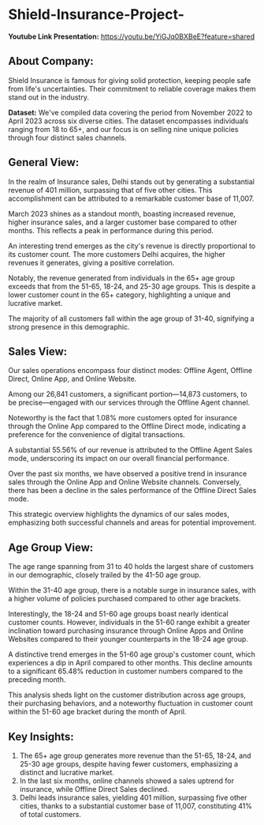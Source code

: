 # Shield-Insurance-Project-

**Youtube Link Presentation:**  https://youtu.be/YiGJq0BXBeE?feature=shared

## **About Company:**
Shield Insurance is famous for giving solid protection, keeping people safe from life's uncertainties. Their commitment to reliable coverage makes them stand out in the industry.

**Dataset:**
We've compiled data covering the period from November 2022 to April 2023 across six diverse cities. The dataset encompasses individuals ranging from 18 to 65+, and our focus is on selling nine unique policies through four distinct sales channels.

## **General View:**
In the realm of Insurance sales, Delhi stands out by generating a substantial revenue of 401 million, surpassing that of five other cities. This accomplishment can be attributed to a remarkable customer base of 11,007.

March 2023 shines as a standout month, boasting increased revenue, higher insurance sales, and a larger customer base compared to other months. This reflects a peak in performance during this period.

An interesting trend emerges as the city's revenue is directly proportional to its customer count. The more customers Delhi acquires, the higher revenues it generates, giving a positive correlation.

Notably, the revenue generated from individuals in the 65+ age group exceeds that from the 51-65, 18-24, and 25-30 age groups. This is despite a lower customer count in the 65+ category, highlighting a unique and lucrative market.

The majority of all customers fall within the age group of 31-40, signifying a strong presence in this demographic.

## **Sales View:**
Our sales operations encompass four distinct modes: Offline Agent, Offline Direct, Online App, and Online Website.

Among our 26,841 customers, a significant portion—14,873 customers, to be precise—engaged with our services through the Offline Agent channel.

Noteworthy is the fact that 1.08% more customers opted for insurance through the Online App compared to the Offline Direct mode, indicating a preference for the convenience of digital transactions.

A substantial 55.56% of our revenue is attributed to the Offline Agent Sales mode, underscoring its impact on our overall financial performance.

Over the past six months, we have observed a positive trend in insurance sales through the Online App and Online Website channels. Conversely, there has been a decline in the sales performance of the Offline Direct Sales mode.

This strategic overview highlights the dynamics of our sales modes, emphasizing both successful channels and areas for potential improvement.

## **Age Group View:**
 The age range spanning from 31 to 40 holds the largest share of customers in our demographic, closely trailed by the 41-50 age group.

Within the 31-40 age group, there is a notable surge in insurance sales, with a higher volume of policies purchased compared to other age brackets.

Interestingly, the 18-24 and 51-60 age groups boast nearly identical customer counts. However, individuals in the 51-60 range exhibit a greater inclination toward purchasing insurance through Online Apps and Online Websites compared to their younger counterparts in the 18-24 age group.

A distinctive trend emerges in the 51-60 age group's customer count, which experiences a dip in April compared to other months. This decline amounts to a significant 65.48% reduction in customer numbers compared to the preceding month.

This analysis sheds light on the customer distribution across age groups, their purchasing behaviors, and a noteworthy fluctuation in customer count within the 51-60 age bracket during the month of April.


## **Key Insights:** 
1. The 65+ age group generates more revenue than the 51-65, 18-24, and 25-30 age groups, despite having fewer customers, emphasizing a distinct and lucrative market.
2. In the last six months, online channels showed a sales uptrend for insurance, while Offline Direct Sales declined.
3. Delhi leads insurance sales, yielding 401 million, surpassing five other cities, thanks to a substantial customer base of 11,007, constituting 41% of total customers.
